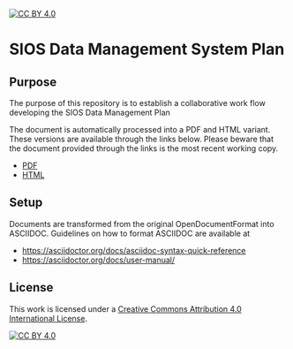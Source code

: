 [![CC BY 4.0][cc-by-shield]][cc-by]
# SIOS Data Management System Plan

## Purpose
The purpose of this repository is to establish a collaborative work flow developing the SIOS Data Management Plan

The document is automatically processed into a PDF and HTML variant. These versions are available through the links below. Please beware that the document provided through the links is the most recent working copy.

- [PDF](https://github.com/SIOS-Svalbard/SIOSDataManagementPlan/blob/master/doc/sdms_dmp.pdf)
- [HTML](https://htmlpreview.github.io/?https://github.com/SIOS-Svalbard/SIOSDataManagementPlan/blob/master/doc/sdms_dmp.html)

## Setup
Documents are transformed from the original OpenDocumentFormat into ASCIIDOC. Guidelines on how to format ASCIIDOC are available at
- https://asciidoctor.org/docs/asciidoc-syntax-quick-reference
- https://asciidoctor.org/docs/user-manual/

## License
This work is licensed under a [Creative Commons Attribution 4.0 International
License][cc-by].

[![CC BY 4.0][cc-by-image]][cc-by]

[cc-by]: http://creativecommons.org/licenses/by/4.0/
[cc-by-image]: https://i.creativecommons.org/l/by/4.0/88x31.png
[cc-by-shield]: https://img.shields.io/badge/License-CC%20BY%204.0-lightgrey.svg
